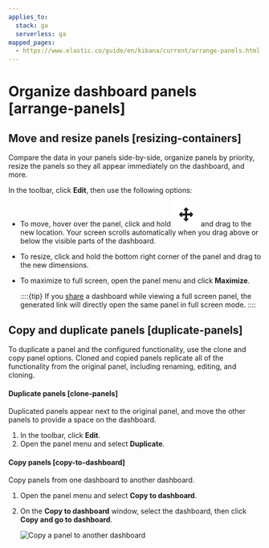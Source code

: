 ```yaml
---
applies_to:
  stack: ga
  serverless: ga
mapped_pages:
  - https://www.elastic.co/guide/en/kibana/current/arrange-panels.html
---
```


# Organize dashboard panels [arrange-panels]

## Move and resize panels [resizing-containers]

Compare the data in your panels side-by-side, organize panels by priority, resize the panels so they all appear immediately on the dashboard, and more.

In the toolbar, click **Edit**, then use the following options:

* To move, hover over the panel, click and hold ![The move control icon](/explore-analyze/images/kibana-move-control.png "The move control icon =4%x4%") and drag to the new location. Your screen scrolls automatically when you drag above or below the visible parts of the dashboard.
* To resize, click and hold the bottom right corner of the panel and drag to the new dimensions.
* To maximize to full screen, open the panel menu and click **Maximize**.

  ::::{tip}
  If you [share](sharing.md) a dashboard while viewing a full screen panel, the generated link will directly open the same panel in full screen mode.
  ::::



## Copy and duplicate panels [duplicate-panels]

To duplicate a panel and the configured functionality, use the clone and copy panel options. Cloned and copied panels replicate all of the functionality from the original panel, including renaming, editing, and cloning.


#### Duplicate panels [clone-panels]

Duplicated panels appear next to the original panel, and move the other panels to provide a space on the dashboard.

1. In the toolbar, click **Edit**.
2. Open the panel menu and select **Duplicate**.


#### Copy panels [copy-to-dashboard]

Copy panels from one dashboard to another dashboard.

1. Open the panel menu and select **Copy to dashboard**.
2. On the **Copy to dashboard** window, select the dashboard, then click **Copy and go to dashboard**.

    ![Copy a panel to another dashboard](https://images.contentstack.io/v3/assets/bltefdd0b53724fa2ce/blt48304cb3cd1ee2e6/6753879eb7c4663812148d47/copy-to-dashboard-8.17.0.gif "")



